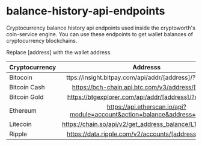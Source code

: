 # balance-history-api-endpoints
Cryptocurrency balance history api endpoints used inside the cryptoworth's coin-service engine.
You can use these endpoints to get wallet balances of cryptocurrency blockchains.

Replace [address] with the wallet address.

| Cryptocurrency        | Addresss           |
| -------------         |:-------------:|
| Bitocoin          | ttps://insight.bitpay.com/api/addr/[address]/?noTxList=1 |
| Bitcoin Cash      | https://bch-chain.api.btc.com/v3/address/[address]      |  
| Bitcoin Gold      | https://btgexplorer.com/api/addr/[address]/?noTxList=1      |  
| Ethereum          | https://api.etherscan.io/api?module=account&action=balance&address=[address]      |  
| Litecoin          | https://chain.so/api/v2/get_address_balance/LTC/[address]     |  
| Ripple            | https://data.ripple.com/v2/accounts/[address]/balances     |  


